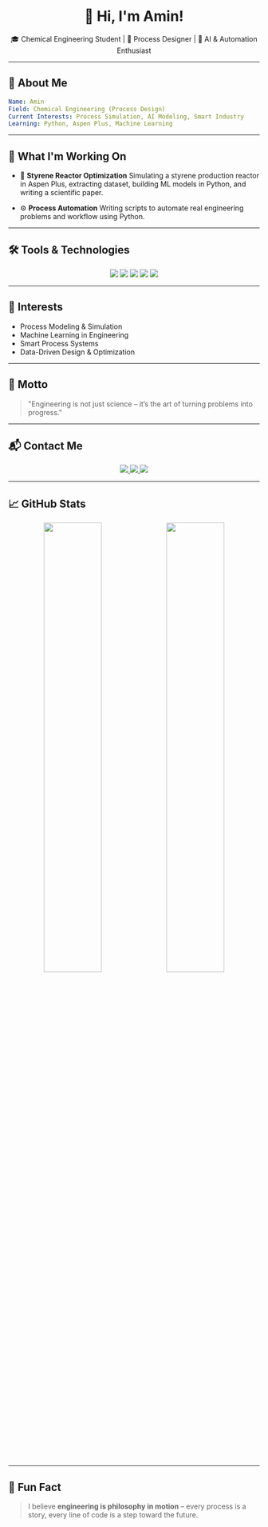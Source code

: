 <h1 align="center">👋 Hi, I'm Amin!</h1>
<p align="center">
  🎓 Chemical Engineering Student | 🔬 Process Designer | 🤖 AI & Automation Enthusiast
</p>

---

## 🧠 About Me

```yaml
Name: Amin  
Field: Chemical Engineering (Process Design)  
Current Interests: Process Simulation, AI Modeling, Smart Industry  
Learning: Python, Aspen Plus, Machine Learning  
````

---

## 🚀 What I'm Working On

* 🧪 **Styrene Reactor Optimization**
  Simulating a styrene production reactor in Aspen Plus, extracting dataset, building ML models in Python, and writing a scientific paper.

* ⚙️ **Process Automation**
  Writing scripts to automate real engineering problems and workflow using Python.

---

## 🛠️ Tools & Technologies

<p align="center">
  <img src="https://img.shields.io/badge/Python-3776AB?style=for-the-badge&logo=python&logoColor=white"/>
  <img src="https://img.shields.io/badge/MySQL-4479A1?style=for-the-badge&logo=mysql&logoColor=white"/>
  <img src="https://img.shields.io/badge/Aspen%20Plus-005F73?style=for-the-badge&logo=processwire&logoColor=white"/>
  <img src="https://img.shields.io/badge/Scikit--Learn-F7931E?style=for-the-badge&logo=scikit-learn&logoColor=white"/>
  <img src="https://img.shields.io/badge/MATLAB-ED8B00?style=for-the-badge&logo=MathWorks&logoColor=white"/>
</p>

---

## 🎯 Interests

* Process Modeling & Simulation
* Machine Learning in Engineering
* Smart Process Systems
* Data-Driven Design & Optimization

---

## 💬 Motto

> "Engineering is not just science – it’s the art of turning problems into progress."

---

## 📬 Contact Me

<p align="center">
  <a href="https://t.me/ProcessCore">
    <img src="https://img.shields.io/badge/Telegram-26A5E4?style=for-the-badge&logo=telegram&logoColor=white"/>
  </a>
  <a href="aminomrani1381@gmail.com">
    <img src="https://img.shields.io/badge/Email-D14836?style=for-the-badge&logo=gmail&logoColor=white"/>
  </a>
  <a href="#">
    <img src="https://img.shields.io/badge/LinkedIn-0077B5?style=for-the-badge&logo=linkedin&logoColor=white"/>
  </a>
</p>

---

## 📈 GitHub Stats

<p align="center">
  <img src="https://github-readme-stats.vercel.app/api?username=aminomrani&show_icons=true&theme=radical" width="48%"/>
  <img src="https://github-readme-stats.vercel.app/api/top-langs/?username=aminomrani&layout=compact&theme=radical" width="48%"/>
</p>

---

## 🧩 Fun Fact

> I believe **engineering is philosophy in motion** – every process is a story, every line of code is a step toward the future.

